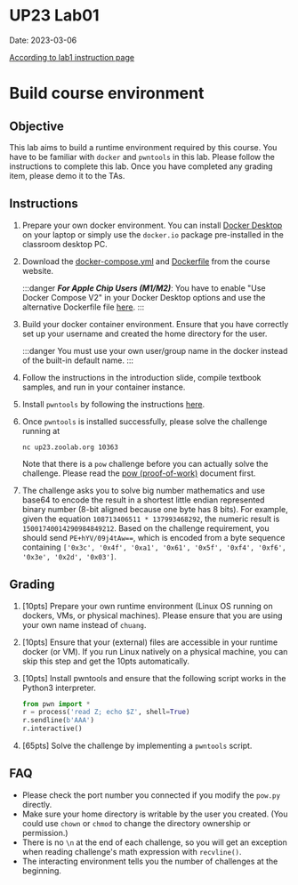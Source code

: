 UP23 Lab01
==========

Date: 2023-03-06

[According to lab1 instruction page](https://md.zoolab.org/IKKdUNHZSgus1h_oLYu7qw?view)

# Build course environment

## Objective

This lab aims to build a runtime environment required by this course. You have to be familiar with `docker` and `pwntools` in this lab. Please follow the instructions to complete this lab. Once you have completed any grading item, please demo it to the TAs.

## Instructions

1. Prepare your own docker environment. You can install [Docker Desktop](https://www.docker.com/products/docker-desktop/) on your laptop or simply use the `docker.io` package pre-installed in the classroom desktop PC.

1. Download the [docker-compose.yml](https://people.cs.nctu.edu.tw/~chuang/courses/unixprog/resources/ubuntu/docker-compose.yml) and [Dockerfile](https://people.cs.nctu.edu.tw/~chuang/courses/unixprog/resources/ubuntu/Dockerfile) from the course website.

   :::danger
   ***For Apple Chip Users (M1/M2)***: You have to enable "Use Docker Compose V2" in your Docker Desktop options and use the alternative Dockerfile file [here](https://people.cs.nctu.edu.tw/~chuang/courses/unixprog/resources/ubuntu/m1/Dockerfile).
   :::

1. Build your docker container environment. Ensure that you have correctly set up your username and created the home directory for the user.

   :::danger
   You must use your own user/group name in the docker instead of the built-in default name.
   :::

1. Follow the instructions in the introduction slide, compile textbook samples, and run in your container instance. 

1. Install `pwntools` by following the instructions [here](https://md.zoolab.org/s/EleTCdAQ5).

1. Once `pwntools` is installed successfully, please solve the challenge running at 
   ```
   nc up23.zoolab.org 10363
   ```
   Note that there is a `pow` challenge before you can actually solve the challenge. Please read the [pow (proof-of-work)](https://md.zoolab.org/s/EHSmQ0szV) document first.

1. The challenge asks you to solve big number mathematics and use base64 to encode the result in a shortest little endian represented binary number (8-bit aligned because one byte has 8 bits). For example, given the equation `108713406511 * 137993468292`, the numeric result is `15001740014290984849212`. Based on the challenge requirement, you should send `PE+hYV/09j4tAw==`, which is encoded from a byte sequence containing `['0x3c', '0x4f', '0xa1', '0x61', '0x5f', '0xf4', '0xf6', '0x3e', '0x2d', '0x03']`.

## Grading

1. [10pts] Prepare your own runtime environment (Linux OS running on dockers, VMs, or physical machines). Please ensure that you are using your own name instead of `chuang`.

1. [10pts] Ensure that your (external) files are accessible in your runtime docker (or VM). If you run Linux natively on a physical machine, you can skip this step and get the 10pts automatically.

1. [10pts] Install pwntools and ensure that the following script works in the Python3 interpreter.

   ```python
   from pwn import *
   r = process('read Z; echo $Z', shell=True)
   r.sendline(b'AAA')
   r.interactive()
   ```

1. [65pts] Solve the challenge by implementing a `pwntools` script.


## FAQ
* Please check the port number you connected if you modify the `pow.py` directly.
* Make sure your home directory is writable by the user you created. (You could use `chown` or `chmod` to change the directory ownership or permission.)
* There is no `\n` at the end of each challenge, so you will get an exception when reading challenge's math expression with `recvline()`.
* The interacting environment tells you the number of challenges at the beginning.
